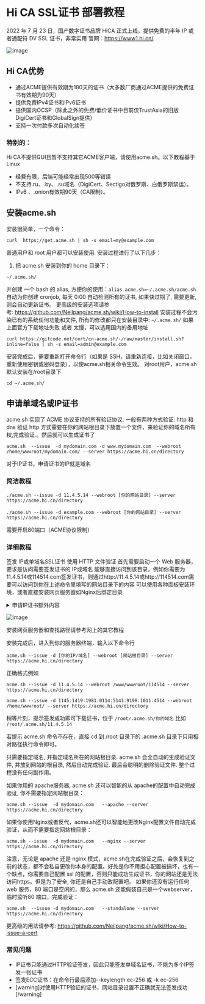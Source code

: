 # Hi CA SSL证书 部署教程
2022 年 7 月 23 日，国产数字证书品牌 HiCA 正式上线，提供免费的半年 IP 或者通配符 DV SSL 证书，非常实用
官网：https://www1.hi.cn/

![image](https://user-images.githubusercontent.com/110012832/180933835-03363f07-4b61-4b25-9baf-abb681378870.png)

## Hi CA优势
- 通过ACME提供有效期为180天的证书（大多数厂商通过ACME提供的免费证书有效期为90天）
- 提供免费IPv4证书和IPv6证书
- 提供国内OCSP（除此之外的免费/低价证书中目前仅TrustAsia的旧版DigiCert证书和GlobalSign提供）
- 支持一次付款多次自动化续签
### 特别的：
Hi CA不提供GUI且暂不支持其它ACME客户端，请使用acme.sh。以下教程基于Linux
- 经费有限，后端可能经常出现500等错误
- 不支持.ru、.by、.su域名（DigiCert、Sectigo对俄罗斯、白俄罗斯禁运）。
- IPv6 、.onion有效期90天（CA限制）。
## 安装acme.sh
安装很简单，一个命令：

```curl  https://get.acme.sh | sh -s email=my@example.com```

普通用户和 root 用户都可以安装使用. 安装过程进行了以下几步：
1. 把 acme.sh 安装到你的 home 目录下：

```~/.acme.sh/```

并创建 一个 bash 的 alias, 方便你的使用：```alias acme.sh=~/.acme.sh/acme.sh```
自动为你创建 cronjob, 每天 0:00 自动检测所有的证书, 如果快过期了, 需要更新, 则会自动更新证书。
更高级的安装选项请参考: https://github.com/Neilpang/acme.sh/wiki/How-to-install
安装过程不会污染已有的系统任何功能和文件, 所有的修改都只在安装目录中: ```~/.acme.sh/```
如果上面官方下载地址失败 或者 太慢，可以选用国内的备用地址

```curl https://gitcode.net/cert/cn-acme.sh/-/raw/master/install.sh?inline=false | sh -s email=admin@example.com```

安装完成后，需要重新打开命令行（如果是 SSH，请重新连接，比如关闭窗口，重新使用密钥或密码登录），以使acme.sh相关命令生效。
对root用户，acme.sh默认安装在/root目录下

```cd ~/.acme.sh/```

## 申请单域名或IP证书
acme.sh 实现了 ACME 协议支持的所有验证协议. 一般有两种方式验证: http 和 dns 验证
http 方式需要在你的网站根目录下放置一个文件，来验证你的域名所有权,完成验证.。然后就可以生成证书了

```acme.sh  --issue  -d mydomain.com -d www.mydomain.com  --webroot  /home/wwwroot/mydomain.com/ --server https://acme.hi.cn/directory```

对于IP证书，申请证书的IP就是域名
### 简洁教程

```./acme.sh --issue -d 11.4.5.14 --webroot [你的网站目录] --server https://acme.hi.cn/directory```

```./acme.sh --issue -d example.com --webroot [你的网站目录] --server https://acme.hi.cn/directory```

需要开启80端口（ACME协议限制）
### 详细教程
签发 IP或单域名SSL证书 使用 HTTP 文件验证
首先需要启动一个 Web 服务器，要求是访问需要签发证书的 IP或域名 能够直接访问到该目录，例如你需要为11.4.5.14或114514.com签发证书，则通过http://11.4.5.14或http://114514.com需要可以访问到你在上述命令里填写的网站目录下的内容
可以使用各种面板安装环境，或者直接安装网页服务器如Nginx后绑定目录
<details><summary>申请IP证书额外内容</summary>
<p>
如果服务器上已经有多个站点，若未设置默认站点，直接访问IP会访问第一个或最后一个添加的站点。请注意，如果你设置了直接访问IP返回403等规则，需要暂时删除这些规则。如果不清楚直接访问IP会访问到哪个目录，可以自行使用IP访问你的服务器测试。也可以直接创建站点，域名为你的IP，这样直接使用IP访问就会被定向到这个站点的文件夹
</p>
</details>

![image](https://user-images.githubusercontent.com/110012832/180935506-7d58fba9-3d4c-4288-acbb-701f693cca1e.png)

安装网页服务器和查找路径请参考网上的其它教程

安装完成后，进入到你的服务器终端，输入以下命令行

```acme.sh --issue -d [你的IP/域名] --webroot [网站根目录] --server https://acme.hi.cn/directory```

正确格式例如

```acme.sh --issue -d 11.4.5.14 --webroot /www/wwwroot/114514 --server https://acme.hi.cn/directory```

```acme.sh --issue -d 1145:1419:1981:0114:5141:9198:1011:4514 --webroot /home/wwwroot/ --server https://acme.hi.cn/directory```

稍等片刻，提示签发成功即可下载证书，位于 ```/root/.acme.sh/你的域名``` 比如 ```/root/.acme.sh/11.4.5.14```

若提示 acme.sh 命令不存在，直接 cd 到 /root 目录下的 .acme.sh 目录下只用相对路径执行命令即可。

只需要指定域名, 并指定域名所在的网站根目录. acme.sh 会全自动的生成验证文件, 并放到网站的根目录, 然后自动完成验证. 最后会聪明的删除验证文件. 整个过程没有任何副作用。

如果你用的 apache服务器, acme.sh 还可以智能的从 apache的配置中自动完成验证, 你不需要指定网站根目录：

```acme.sh --issue  -d mydomain.com   --apache --server https://acme.hi.cn/directory```

如果你使用Nginx或者反代，acme.sh还可以智能地更改Nginx配置文件自动完成验证，从而不需要指定网站根目录：

```acme.sh --issue  -d mydomain.com   --nginx --server https://acme.hi.cn/directory```

注意，无论是 apache 还是 nginx 模式，acme.sh在完成验证之后，会恢复到之前的状态，都不会私自更改你本身的配置。好处是你不用担心配置被搞坏，也有一个缺点，你需要自己配置 ssl 的配置，否则只能成功生成证书，你的网站还是无法访问https。但是为了安全, 你还是自己手动改配置吧。
如果你还没有运行任何 web 服务，80 端口是空闲的，那么 acme.sh 还能假装自己是一个webserver，临时监听80 端口，完成验证：

```acme.sh  --issue -d mydomain.com   --standalone --server https://acme.hi.cn/directory```

更高级的用法请参考: https://github.com/Neilpang/acme.sh/wiki/How-to-issue-a-cert
### 常见问题
- IP证书只能通过HTTP验证签发，因此只能签发单域名证书，不能为多个IP签发一张证书
- 签发ECC证书：在命令行最后添加--keylength ec-256 或 -k ec-256
- [warning]对使用HTTP验证的证书，网站目录设置不正确就无法签发成功[/warning]











